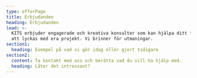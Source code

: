 ```yaml
---
type: offerPage
title: Erbjudanden
heading: Erbjudanden
lead: >-
  KITS erbjuder engagerade och kreativa konsulter som kan hjälpa ditt företag
  att lyckas med era projekt. Vi brinner för utmaningar.
section1:
  heading: Exempel på vad vi gör idag eller gjort tidigare
section2:
  content: Ta kontakt med oss och berätta vad du vill ha hjälp med.
  heading: Låter det intressant?
---
```

